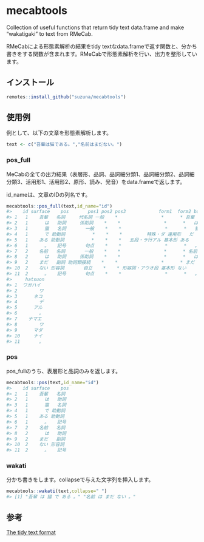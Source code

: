 
<!-- README.md is generated from README.Rmd. Please edit that file -->

# mecabtools

<!-- badges: start -->

<!-- badges: end -->

Collection of useful functions that return tidy text data.frame and make
“wakatigaki” to text from RMeCab.

RMeCabによる形態素解析の結果をtidy
textなdata.frameで返す関数と、分かち書きをする関数が含まれます。RMeCabで形態素解析を行い、出力を整形しています。

## インストール

``` r
remotes::install_github("suzuna/mecabtools")
```

## 使用例

例として、以下の文章を形態素解析します。

``` r
text <- c("吾輩は猫である。","名前はまだない。")
```

### pos\_full

MeCabの全ての出力結果（表層形、品詞、品詞細分類1、品詞細分類2、品詞細分類3、活用形1、活用形2、原形、読み、発音）をdata.frameで返します。

id\_nameは、文章のIDの列名です。

``` r
mecabtools::pos_full(text,id_name="id")
#>    id surface    pos       pos1 pos2 pos3            form1  form2 base     yomi
#> 1   1    吾輩   名詞     代名詞 一般    *                *      * 吾輩 ワガハイ
#> 2   1      は   助詞     係助詞    *    *                *      *   は       ハ
#> 3   1      猫   名詞       一般    *    *                *      *   猫     ネコ
#> 4   1      で 助動詞          *    *    *         特殊・ダ 連用形   だ       デ
#> 5   1    ある 助動詞          *    *    *   五段・ラ行アル 基本形 ある     アル
#> 6   1      。   記号       句点    *    *                *      *   。       。
#> 7   2    名前   名詞       一般    *    *                *      * 名前   ナマエ
#> 8   2      は   助詞     係助詞    *    *                *      *   は       ハ
#> 9   2    まだ   副詞 助詞類接続    *    *                *      * まだ     マダ
#> 10  2    ない 形容詞       自立    *    * 形容詞・アウオ段 基本形 ない     ナイ
#> 11  2      。   記号       句点    *    *                *      *   。       。
#>     hatsuon
#> 1  ワガハイ
#> 2        ワ
#> 3      ネコ
#> 4        デ
#> 5      アル
#> 6        。
#> 7    ナマエ
#> 8        ワ
#> 9      マダ
#> 10     ナイ
#> 11       。
```

### pos

pos\_fullのうち、表層形と品詞のみを返します。

``` r
mecabtools::pos(text,id_name="id")
#>    id surface    pos
#> 1   1    吾輩   名詞
#> 2   1      は   助詞
#> 3   1      猫   名詞
#> 4   1      で 助動詞
#> 5   1    ある 助動詞
#> 6   1      。   記号
#> 7   2    名前   名詞
#> 8   2      は   助詞
#> 9   2    まだ   副詞
#> 10  2    ない 形容詞
#> 11  2      。   記号
```

### wakati

分かち書きをします。collapseで与えた文字列を挿入します。

``` r
mecabtools::wakati(text,collapse=" ")
#> [1] "吾輩 は 猫 で ある 。" "名前 は まだ ない 。"
```

## 参考

[The tidy text format](https://www.tidytextmining.com/tidytext.html)
